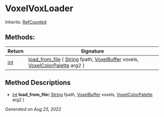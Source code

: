 # VoxelVoxLoader

Inherits: [RefCounted](https://docs.godotengine.org/en/stable/classes/class_refcounted.html)




## Methods: 


Return                                                                | Signature                                                                                                                                                                                                       
--------------------------------------------------------------------- | ----------------------------------------------------------------------------------------------------------------------------------------------------------------------------------------------------------------
[int](https://docs.godotengine.org/en/stable/classes/class_int.html)  | [load_from_file](#i_load_from_file) ( [String](https://docs.godotengine.org/en/stable/classes/class_string.html) fpath, [VoxelBuffer](VoxelBuffer.md) voxels, [VoxelColorPalette](VoxelColorPalette.md) arg2 )  
<p></p>

## Method Descriptions

- [int](https://docs.godotengine.org/en/stable/classes/class_int.html)<span id="i_load_from_file"></span> **load_from_file**( [String](https://docs.godotengine.org/en/stable/classes/class_string.html) fpath, [VoxelBuffer](VoxelBuffer.md) voxels, [VoxelColorPalette](VoxelColorPalette.md) arg2 ) 


_Generated on Aug 25, 2022_
